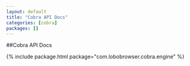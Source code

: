 ```yaml
---
layout: default 
title: "Cobra API Docs"
categories: [cobra]
packages: []
---
```


##Cobra API Docs

{% include package.html package="com.lobobrowser.cobra.engine" %}
